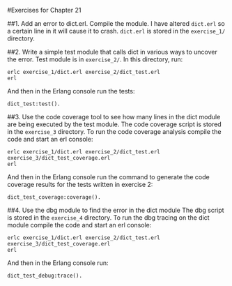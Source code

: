 #Exercises for Chapter 21

##1. Add an error to dict.erl. Compile the module.
I have altered `dict.erl` so a certain line in it will cause it to crash. `dict.erl` is stored in the `exercise_1/` directory.

##2. Write a simple test module that calls dict in various ways to uncover the error.
Test module is in `exercise_2/`. In this directory, run:

    erlc exercise_1/dict.erl exercise_2/dict_test.erl
    erl

And then in the Erlang console run the tests:

    dict_test:test().


##3. Use the code coverage tool to see how many lines in the dict module are being executed by the test module.
The code coverage script is stored in the `exercise_3` directory. To run the code coverage analysis compile the code and start an erl console:

    erlc exercise_1/dict.erl exercise_2/dict_test.erl exercise_3/dict_test_coverage.erl
    erl

And then in the Erlang console run the command to generate the code coverage results for the tests written in exercise 2:

    dict_test_coverage:coverage().

##4. Use the dbg module to find the error in the dict module
The dbg script is stored in the `exercise_4` directory. To run the dbg tracing on the dict module compile the code and start an erl console:

    erlc exercise_1/dict.erl exercise_2/dict_test.erl exercise_3/dict_test_coverage.erl
    erl

And then in the Erlang console run:

    dict_test_debug:trace().
